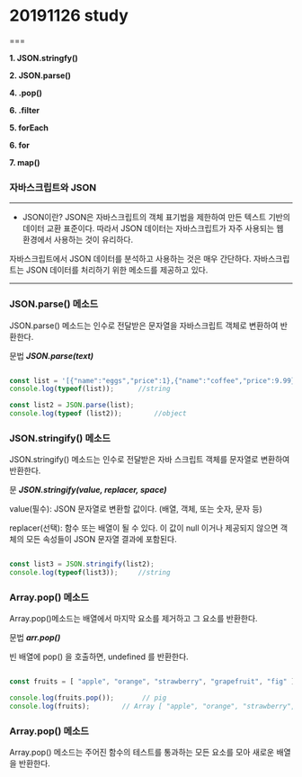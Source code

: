 # 20191126 study
===

**1. JSON.stringfy()** 

**2. JSON.parse()**

**4. .pop()**

**6. .filter**

**5. forEach**

**6. for**

**7. map()**



### 자바스크립트와 JSON
---

- JSON이란? 
JSON은 자바스크립트의 객체 표기법을 제한하여 만든 텍스트 기반의 데이터 교환 표준이다.
따라서 JSON 데이터는 자바스크립트가 자주 사용되는 웹 환경에서 사용하는 것이 유리하다.

자바스크립트에서 JSON 데이터를 분석하고 사용하는 것은 매우 간단하다.
자바스크립트는 JSON 데이터를 처리하기 위한 메소드를 제공하고 있다.

---


### JSON.parse() 메소드

JSON.parse() 메소드는 인수로 전달받은 문자열을 자바스크립트 객체로 변환하여 반환한다.

문법 
***JSON.parse(text)***


```javascript

const list = '[{"name":"eggs","price":1},{"name":"coffee","price":9.99},{"name":"rice","price":4.04},{"name":"brice","price":4.04},{"name":"arice","price":4.04}]';
console.log(typeof(list));      //string

const list2 = JSON.parse(list);
console.log(typeof (list2));        //object

```  



### JSON.stringify() 메소드

JSON.stringify() 메소드는 인수로 전달받은 자바 스크립트 객체를 문자열로 변환하여 반환한다.

문
***JSON.stringify(value, replacer, space)***

value(필수): JSON 문자열로 변환할 값이다. (배열, 객체, 또는 숫자, 문자 등)

replacer(선택): 함수 또는 배열이 될 수 있다. 이 값이 null 이거나 제공되지 않으면 객체의 모든 속성들이 JSON 문자열 결과에 포함된다.


```javascript

const list3 = JSON.stringify(list2);
console.log(typeof(list3));     //string


```

### Array.pop() 메소드

Array.pop()메소드는 배열에서 마지막 요소를 제거하고 그 요소를 반환한다.

문법
***arr.pop()***

빈 배열에 pop() 을 호출하면, undefined 를 반환한다.

```javascript

const fruits = [ "apple", "orange", "strawberry", "grapefruit", "fig" ];

console.log(fruits.pop());       // pig
console.log(fruits);        // Array [ "apple", "orange", "strawberry", "grapefruit"]

```


### Array.pop() 메소드

Array.pop() 메소드는 주어진 함수의 테스트를 통과하는 모든 요소를 모아 새로운 배열을 반환한다.

```javascript


```